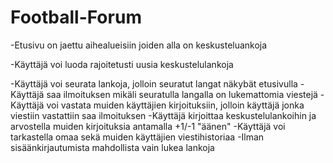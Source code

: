 # Football-Forum

-Etusivu on jaettu aihealueisiin joiden alla on keskusteluankoja

-Käyttäjä voi luoda rajoitetusti uusia keskustelulankoja

-Käyttäjä voi seurata lankoja, jolloin seuratut langat näkybät etusivulla
-Käyttäjä saa ilmoituksen mikäli seuratulla langalla on lukemattomia viestejä
-Käyttäjä voi vastata muiden käyttäjien kirjoituksiin, jolloin käyttäjä jonka viestiin vastattiin saa ilmoituksen
-Käyttäjä kirjoittaa keskustelulankoihin ja arvostella muiden kirjoituksia antamalla +1/-1 "äänen"
-Käyttäjä voi tarkastella omaa sekä muiden käyttäjien viestihistoriaa
-Ilman sisäänkirjautumista mahdollista vain lukea lankoja
